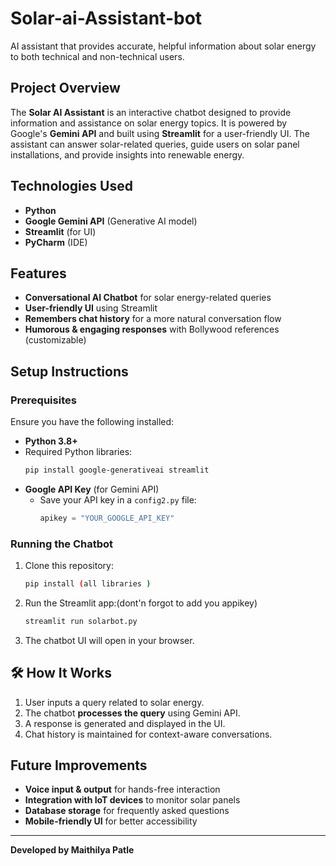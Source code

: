 # Solar-ai-Assistant-bot
AI assistant that provides accurate, helpful information about solar energy to both technical and non-technical users.

##  Project Overview
The **Solar AI Assistant** is an interactive chatbot designed to provide information and assistance on solar energy topics. It is powered by Google's **Gemini API** and built using **Streamlit** for a user-friendly UI. The assistant can answer solar-related queries, guide users on solar panel installations, and provide insights into renewable energy.

## Technologies Used
- **Python**
- **Google Gemini API** (Generative AI model)
- **Streamlit** (for UI)
- **PyCharm** (IDE)

## Features
- **Conversational AI Chatbot** for solar energy-related queries
- **User-friendly UI** using Streamlit
- **Remembers chat history** for a more natural conversation flow
- **Humorous & engaging responses** with Bollywood references (customizable)

## Setup Instructions

###  Prerequisites
Ensure you have the following installed:
- **Python 3.8+**
- Required Python libraries:
  ```bash
  pip install google-generativeai streamlit
  ```
- **Google API Key** (for Gemini API)
  - Save your API key in a `config2.py` file:
    ```python
    apikey = "YOUR_GOOGLE_API_KEY"
    ```

###  Running the Chatbot
1. Clone this repository:
   ```bash
   pip install (all libraries )
    ```
2. Run the Streamlit app:(dont'n forgot to add you appikey)
   ```bash
   streamlit run solarbot.py
   ```
3. The chatbot UI will open in your browser.

## 🛠 How It Works
1. User inputs a query related to solar energy.
2. The chatbot **processes the query** using Gemini API.
3. A response is generated and displayed in the UI.
4. Chat history is maintained for context-aware conversations.

##  Future Improvements
-  **Voice input & output** for hands-free interaction
-  **Integration with IoT devices** to monitor solar panels
-  **Database storage** for frequently asked questions
-  **Mobile-friendly UI** for better accessibility


---

 **Developed by Maithilya Patle** 


